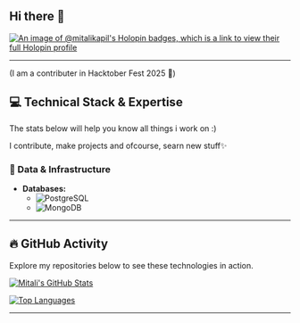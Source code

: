 ## Hi there 👋

[![An image of @mitalikapil's Holopin badges, which is a link to view their full Holopin profile](https://holopin.me/mitalikapil)](https://holopin.io/@mitalikapil)

---

(I am a contributer in Hacktober Fest 2025 🙈)

## 💻 Technical Stack & Expertise
The stats below will help you know all things i work on :)

I contribute, make projects and ofcourse, searn new stuff✨

### 💾 Data & Infrastructure

* **Databases:**
    * ![PostgreSQL](https://img.shields.io/badge/-PostgreSQL-336791?style=for-the-badge&logo=postgresql&logoColor=white)
    * ![MongoDB](https://img.shields.io/badge/-MongoDB-47A248?style=for-the-badge&logo=mongodb&logoColor=white)

---

## 🔥 GitHub Activity

Explore my repositories below to see these technologies in action.

[![Mitali's GitHub Stats](https://github-readme-stats.vercel.app/api?username=mitalikapil&show_icons=true&theme=dark&include_all_commits=true&count_private=true)](https://github.com/anuraghazra/github-readme-stats)

[![Top Languages](https://github-readme-stats.vercel.app/api/top-langs/?username=mitalikapil&layout=compact&theme=dark)](https://github.com/anuraghazra/github-readme-stats)

---

